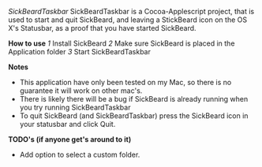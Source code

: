 *SickBeardTaskbar*
SickBeardTaskbar is a Cocoa-Applescript project, that is used to start and quit SickBeard, and leaving a StickBeard icon on the OS X's Statusbar, as a proof that you have started SickBeard.

**How to use**
*1* Install SickBeard
*2* Make sure SickBeard is placed in the Application folder
*3* Start SickBeardTaskbar

**Notes**
- This application have only been tested on my Mac, so there is no guarantee it will work on other mac's.
- There is likely there will be a bug if SickBeard is already running when you try running SickBeardTaskbar
- To quit SickBeard (and SickBeardTaskbar) press the SickBeard icon in your statusbar and click Quit.

**TODO's (if anyone get's around to it)**
- Add option to select a custom folder.
